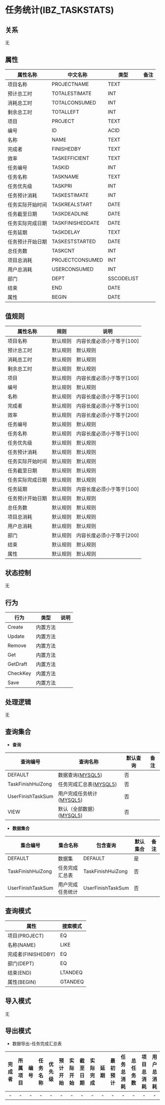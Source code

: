 # 任务统计(IBZ_TASKSTATS)

  

## 关系
无

## 属性

| 属性名称        |    中文名称    | 类型     |  备注  |
| --------   |------------| -----   |  -------- | 
|项目名称|PROJECTNAME|TEXT|&nbsp;|
|预计总工时|TOTALESTIMATE|INT|&nbsp;|
|消耗总工时|TOTALCONSUMED|INT|&nbsp;|
|剩余总工时|TOTALLEFT|INT|&nbsp;|
|项目|PROJECT|TEXT|&nbsp;|
|编号|ID|ACID|&nbsp;|
|名称|NAME|TEXT|&nbsp;|
|完成者|FINISHEDBY|TEXT|&nbsp;|
|效率|TASKEFFICIENT|TEXT|&nbsp;|
|任务编号|TASKID|INT|&nbsp;|
|任务名称|TASKNAME|TEXT|&nbsp;|
|任务优先级|TASKPRI|INT|&nbsp;|
|任务预计消耗|TASKESTIMATE|INT|&nbsp;|
|任务实际开始时间|TASKREALSTART|DATE|&nbsp;|
|任务截至日期|TASKDEADLINE|DATE|&nbsp;|
|任务实际完成日期|TASKFINISHEDDATE|DATE|&nbsp;|
|任务延期|TASKDELAY|TEXT|&nbsp;|
|任务预计开始日期|TASKESTSTARTED|DATE|&nbsp;|
|总任务数|TASKCNT|INT|&nbsp;|
|项目总消耗|PROJECTCONSUMED|INT|&nbsp;|
|用户总消耗|USERCONSUMED|INT|&nbsp;|
|部门|DEPT|SSCODELIST|&nbsp;|
|结束|END|DATE|&nbsp;|
|属性|BEGIN|DATE|&nbsp;|

## 值规则
| 属性名称    | 规则    |  说明  |
| --------   |------------| ----- | 
|项目名称|默认规则|内容长度必须小于等于[100]|
|预计总工时|默认规则|默认规则|
|消耗总工时|默认规则|默认规则|
|剩余总工时|默认规则|默认规则|
|项目|默认规则|内容长度必须小于等于[100]|
|编号|默认规则|默认规则|
|名称|默认规则|内容长度必须小于等于[100]|
|完成者|默认规则|内容长度必须小于等于[100]|
|效率|默认规则|内容长度必须小于等于[200]|
|任务编号|默认规则|默认规则|
|任务名称|默认规则|内容长度必须小于等于[100]|
|任务优先级|默认规则|默认规则|
|任务预计消耗|默认规则|默认规则|
|任务实际开始时间|默认规则|默认规则|
|任务截至日期|默认规则|默认规则|
|任务实际完成日期|默认规则|默认规则|
|任务延期|默认规则|内容长度必须小于等于[100]|
|任务预计开始日期|默认规则|默认规则|
|总任务数|默认规则|默认规则|
|项目总消耗|默认规则|默认规则|
|用户总消耗|默认规则|默认规则|
|部门|默认规则|内容长度必须小于等于[200]|
|结束|默认规则|默认规则|
|属性|默认规则|默认规则|

## 状态控制

无


## 行为
| 行为    | 类型    |  说明  |
| --------   |------------| ----- | 
|Create|内置方法|&nbsp;|
|Update|内置方法|&nbsp;|
|Remove|内置方法|&nbsp;|
|Get|内置方法|&nbsp;|
|GetDraft|内置方法|&nbsp;|
|CheckKey|内置方法|&nbsp;|
|Save|内置方法|&nbsp;|

## 处理逻辑
无

## 查询集合

* **查询**

| 查询编号 | 查询名称       | 默认查询 |   备注|
| --------  | --------   | --------   | ----- |
|DEFAULT|数据查询([MYSQL5](../../appendix/query_MYSQL5.md#TaskStats_Default))|否|&nbsp;|
|TaskFinishHuiZong|任务完成汇总表([MYSQL5](../../appendix/query_MYSQL5.md#TaskStats_TaskFinishHuiZong))|否|&nbsp;|
|UserFinishTaskSum|用户完成任务统计([MYSQL5](../../appendix/query_MYSQL5.md#TaskStats_UserFinishTaskSum))|否|&nbsp;|
|VIEW|默认（全部数据）([MYSQL5](../../appendix/query_MYSQL5.md#TaskStats_View))|否|&nbsp;|

* **数据集合**

| 集合编号 | 集合名称   |  包含查询  | 默认集合 |   备注|
| --------  | --------   | -------- | --------   | ----- |
|DEFAULT|数据集|DEFAULT|是|&nbsp;|
|TaskFinishHuiZong|任务完成汇总表|TaskFinishHuiZong|否|&nbsp;|
|UserFinishTaskSum|用户完成任务统计|UserFinishTaskSum|否|&nbsp;|

## 查询模式
| 属性      |    搜索模式     |
| --------   |------------|
|项目(PROJECT)|EQ|
|名称(NAME)|LIKE|
|完成者(FINISHEDBY)|EQ|
|部门(DEPT)|EQ|
|结束(END)|LTANDEQ|
|属性(BEGIN)|GTANDEQ|

## 导入模式
无


## 导出模式
* 数据导出-任务完成汇总表

|完成者|所属项目|编号|任务名称|优先级|预计开始|实际开始|截至日期|实际完成|延期|最初预计|任务总消耗|总任务数|项目总消耗|用户总消耗|
| :------: | :------: | :------: | :------: | :------: | :------: | :------: | :------: | :------: | :------: | :------: | :------: | :------: | :------: | :------: |
| - | - | - | - | - | - | - | - | - | - | - | - | - | - | - |
